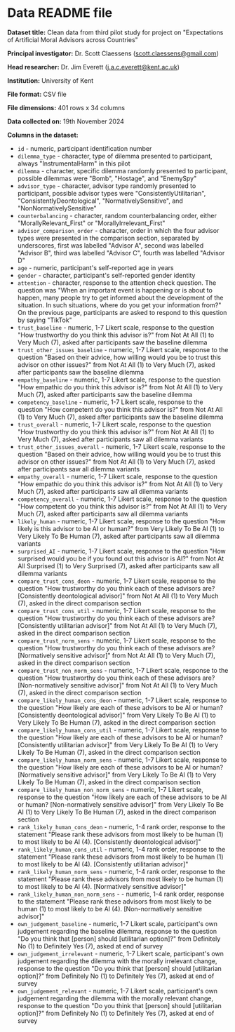 # Data README file

**Dataset title:** Clean data from third pilot study for project on 
"Expectations of Artificial Moral Advisors across Countries"

**Principal investigator:** Dr. Scott Claessens (scott.claessens@gmail.com)

**Head researcher:** Dr. Jim Everett (j.a.c.everett@kent.ac.uk)

**Institution:** University of Kent

**File format:** CSV file

**File dimensions:** 401 rows x 34 columns

**Data collected on:** 19th November 2024

**Columns in the dataset:**

- `id` - numeric, participant identification number
- `dilemma_type` - character, type of dilemma presented to participant,
always "InstrumentalHarm" in this pilot
- `dilemma` - character, specific dilemma randomly presented to participant, 
possible dilemmas were "Bomb", "Hostage", and "EnemySpy"
- `advisor_type` - character, advisor type randomly presented to participant,
possible advisor types were "ConsistentlyUtilitarian",
"ConsistentlyDeontological", "NormativelySensitive", and 
"NonNormativelySensitive"
- `counterbalancing` - character, random counterbalancing order, either
"MorallyRelevant_First" or "MorallyIrrelevant_First"
- `advisor_comparison_order` - character, order in which the four advisor types
were presented in the comparison section, separated by underscores, first was
labelled "Advisor A", second was labelled "Advisor B", third was labelled
"Advisor C", fourth was labelled "Advisor D"
- `age` - numeric, participant's self-reported age in years
- `gender` - character, participant's self-reported gender identity
- `attention` - character, response to the attention check question. The
question was "When an important event is happening or is about to happen, many 
people try to get informed about the development of the situation. In such 
situations, where do you get your information from?" On the previous page,
participants are asked to respond to this question by saying "TikTok"
- `trust_baseline` - numeric, 1-7 Likert scale, response to the question 
"How trustworthy do you think this advisor is?" from Not At All (1) to Very
Much (7), asked after participants saw the baseline dilemma
- `trust_other_issues_baseline` - numeric, 1-7 Likert scale, response to the 
question "Based on their advice, how willing would you be to trust this advisor
on other issues?" from Not At All (1) to Very Much (7), asked after participants
saw the baseline dilemma
- `empathy_baseline` - numeric, 1-7 Likert scale, response to the question "How
empathic do you think this advisor is?" from Not At All (1) to Very Much (7),
asked after participants saw the baseline dilemma
- `competency_baseline` - numeric, 1-7 Likert scale, response to the question
"How competent do you think this advisor is?" from Not At All (1) to Very Much
(7), asked after participants saw the baseline dilemma
- `trust_overall` - numeric, 1-7 Likert scale, response to the question 
"How trustworthy do you think this advisor is?" from Not At All (1) to Very
Much (7), asked after participants saw all dilemma variants
- `trust_other_issues_overall` - numeric, 1-7 Likert scale, response to the 
question "Based on their advice, how willing would you be to trust this advisor
on other issues?" from Not At All (1) to Very Much (7), asked after participants
saw all dilemma variants
- `empathy_overall` - numeric, 1-7 Likert scale, response to the question "How
empathic do you think this advisor is?" from Not At All (1) to Very Much (7),
asked after participants saw all dilemma variants
- `competency_overall` - numeric, 1-7 Likert scale, response to the question
"How competent do you think this advisor is?" from Not At All (1) to Very Much
(7), asked after participants saw all dilemma variants
- `likely_human` - numeric, 1-7 Likert scale, response to the question "How
likely is this advisor to be AI or human?" from Very Likely To Be AI (1) to Very
Likely To Be Human (7), asked after participants saw all dilemma variants
- `surprised_AI` - numeric, 1-7 Likert scale, response to the question "How
surprised would you be if you found out this advisor is AI?" from Not At All
Surprised (1) to Very Surprised (7), asked after participants saw all dilemma
variants
- `compare_trust_cons_deon` - numeric, 1-7 Likert scale, response to the 
question "How trustworthy do you think each of these advisors are? [Consistently 
deontological advisor]" from Not At All (1) to Very Much (7), asked in the
direct comparison section
- `compare_trust_cons_util` - numeric, 1-7 Likert scale, response to the 
question "How trustworthy do you think each of these advisors are? [Consistently 
utilitarian advisor]" from Not At All (1) to Very Much (7), asked in the direct
comparison section
- `compare_trust_norm_sens` - numeric, 1-7 Likert scale, response to the 
question "How trustworthy do you think each of these advisors are? [Normatively 
sensitive advisor]" from Not At All (1) to Very Much (7), asked in the direct 
comparison section
- `compare_trust_non_norm_sens` - numeric, 1-7 Likert scale, response to the 
question "How trustworthy do you think each of these advisors are?
[Non-normatively sensitive advisor]" from Not At All (1) to Very Much (7), asked
in the direct comparison section
- `compare_likely_human_cons_deon` - numeric, 1-7 Likert scale, response to the 
question "How likely are each of these advisors to be AI or human? [Consistently 
deontological advisor]" from Very Likely To Be AI (1) to Very Likely To Be Human
(7), asked in the direct comparison section
- `compare_likely_human_cons_util` - numeric, 1-7 Likert scale, response to the 
question "How likely are each of these advisors to be AI or human? [Consistently 
utilitarian advisor]" from Very Likely To Be AI (1) to Very Likely To Be Human
(7), asked in the direct comparison section
- `compare_likely_human_norm_sens` - numeric, 1-7 Likert scale, response to the 
question "How likely are each of these advisors to be AI or human? [Normatively 
sensitive advisor]" from Very Likely To Be AI (1) to Very Likely To Be Human
(7), asked in the direct comparison section
- `compare_likely_human_non_norm_sens` - numeric, 1-7 Likert scale, response to
the question "How likely are each of these advisors to be AI or human?
[Non-normatively sensitive advisor]" from Very Likely To Be AI (1) to Very 
Likely To Be Human (7), asked in the direct comparison section
- `rank_likely_human_cons_deon` - numeric, 1-4 rank order, response to the
statement "Please rank these advisors from most likely to be human (1) to most
likely to be AI (4). [Consistently deontological advisor]"
- `rank_likely_human_cons_util` - numeric, 1-4 rank order, response to the
statement "Please rank these advisors from most likely to be human (1) to most
likely to be AI (4). [Consistently utilitarian advisor]"
- `rank_likely_human_norm_sens` - numeric, 1-4 rank order, response to the
statement "Please rank these advisors from most likely to be human (1) to most
likely to be AI (4). [Normatively sensitive advisor]"
- `rank_likely_human_non_norm_sens` -  - numeric, 1-4 rank order, response to 
the statement "Please rank these advisors from most likely to be human (1) to
most likely to be AI (4). [Non-normatively sensitive advisor]"
- `own_judgement_baseline` - numeric, 1-7 Likert scale, participant's own
judgement regarding the baseline dilemma, response to the question "Do you think
that [person] should [utilitarian option]?" from Definitely No (1) to Definitely
Yes (7), asked at end of survey
- `own_judgement_irrelevant` - numeric, 1-7 Likert scale, participant's own
judgement regarding the dilemma with the morally irrelevant change, response to
the question "Do you think that [person] should [utilitarian option]?" from
Definitely No (1) to Definitely Yes (7), asked at end of survey
- `own_judgement_relevant` - numeric, 1-7 Likert scale, participant's own
judgement regarding the dilemma with the morally relevant change, response to
the question "Do you think that [person] should [utilitarian option]?" from
Definitely No (1) to Definitely Yes (7), asked at end of survey
